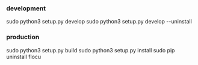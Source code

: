 ### development
sudo python3 setup.py develop
sudo python3 setup.py develop --uninstall

### production
sudo python3 setup.py build
sudo python3 setup.py install
sudo pip uninstall flocu
